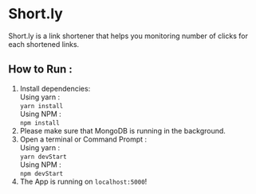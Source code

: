 # Short.ly

Short.ly is a link shortener that helps you monitoring number of clicks for each shortened links.

## How to Run :
1) Install dependencies:<br>
Using yarn :<br>
`yarn install`<br>
Using NPM : <br>
`npm install`<br>
2) Please make sure that MongoDB is running in the background. 
3) Open a terminal or Command Prompt :<br>
Using yarn :<br>
`yarn devStart`<br>
Using NPM :<br>
`npm devStart`<br>
4) The App is running on `localhost:5000`!
